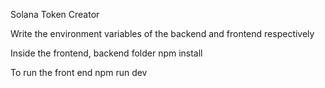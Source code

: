 Solana Token Creator

Write the environment variables of the backend and frontend respectively

Inside the frontend, backend folder
npm install

To run the front end
npm run dev
